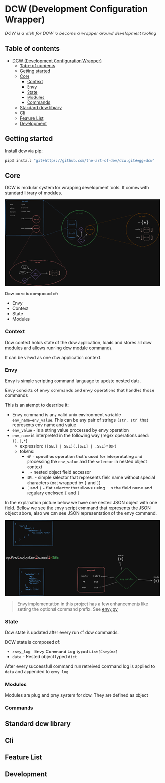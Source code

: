 # DCW (Development Configuration Wrapper)

_DCW is a wish for DCW to become a wrapper around development tooling_

## Table of contents

- [DCW (Development Configuration Wrapper)](#dcw-development-configuration-wrapper)
  - [Table of contents](#table-of-contents)
  - [Getting started](#getting-started)
  - [Core](#core)
    - [Context](#context)
    - [Envy](#envy)
    - [State](#state)
    - [Modules](#modules)
    - [Commands](#commands)
  - [Standard dcw library](#standard-dcw-library)
  - [Cli](#cli)
  - [Feature List](#feature-list)
  - [Development](#development)

## Getting started

Install dcw via pip:
```sh
pip3 install "git+https://github.com/the-art-of-dev/dcw.git#egg=dcw"
```

## Core

DCW is modular system for wrapping development tools. It comes with standard library of modules.

<img src="./docs/imgs/dcw-arch.png" width="800px">

Dcw core is composed of:

-   Envy
-   Context
-   State
-   Modules

### Context

Dcw context holds state of the dcw application, loads and stores all dcw modules and allows running dcw module commands. 

It can be viewd as one dcw application context.

### Envy

Envy is simple scripting command language to update nested data.

Envy consists of envy commands and envy operations that handles those commands.

This is an atempt to describe it:

-   Envy command is any valid unix environment variable `env_name=env_value`. This can be any pair of strings `(str, str)` that represents env name and value
-   `env_value` - is a string value processed by envy operation
-   `env_name` is interpreted in the following way (regex operations used: `(),|,*`)
    -   expression: `([SEL] | SEL)(.[SEL] | .SEL)*(OP)`
    -   tokens:
        -   `OP` - specifies operation that's used for interpretating and processing the `env_value` and the `selector` in nested object context
        -   `.` - nested object field accessor
        -   `SEL` - simple selector that represents field name without special characters (not wrapped by `[` and `]`)
        -   `[` and `]` - flat selector that allows using `.` in the field name and regulary enclosed `[` and `]`

In the explanation picture below we have one nested JSON object with one field. Bellow we see the envy script command that represents the JSON object above, also we can see JSON representation of the envy command.

<img src="./docs/imgs/envy.png" width="600px">

> Envy implementation in this project has a few enhancements like setting the optional command prefix. See [envy.py](./dcw/envy.py)

### State

Dcw state is updated after every run of dcw commands.

DCW state is composed of:

-   `envy_log` - Envy Command Log typed `List[EnvyCmd]`
-   `data` - Nested object typed `dict`

After every successfull command run retreived command log is applied to `data` and appended to `envy_log`

### Modules

Modules are plug and pray system for dcw. They are defined as object

### Commands

## Standard dcw library

## Cli

## Feature List

## Development
